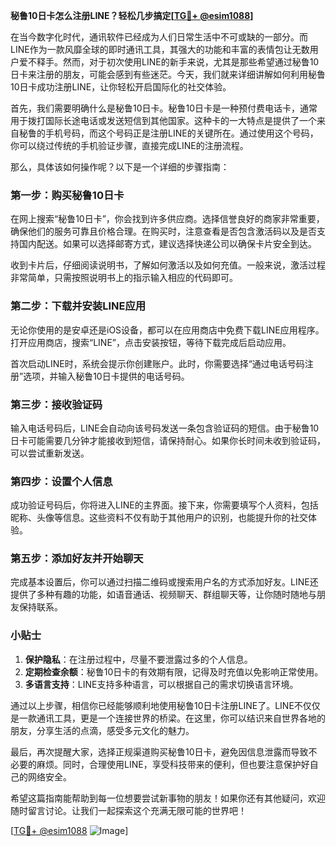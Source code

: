 **秘鲁10日卡怎么注册LINE？轻松几步搞定[[TG💪+ @esim1088](https://t.me/s/esim1088)]**

在当今数字化时代，通讯软件已经成为人们日常生活中不可或缺的一部分。而LINE作为一款风靡全球的即时通讯工具，其强大的功能和丰富的表情包让无数用户爱不释手。然而，对于初次使用LINE的新手来说，尤其是那些希望通过秘鲁10日卡来注册的朋友，可能会感到有些迷茫。今天，我们就来详细讲解如何利用秘鲁10日卡成功注册LINE，让你轻松开启国际化的社交体验。

首先，我们需要明确什么是秘鲁10日卡。秘鲁10日卡是一种预付费电话卡，通常用于拨打国际长途电话或发送短信到其他国家。这种卡的一大特点是提供了一个来自秘鲁的手机号码，而这个号码正是注册LINE的关键所在。通过使用这个号码，你可以绕过传统的手机验证步骤，直接完成LINE的注册流程。

那么，具体该如何操作呢？以下是一个详细的步骤指南：

### 第一步：购买秘鲁10日卡

在网上搜索“秘鲁10日卡”，你会找到许多供应商。选择信誉良好的商家非常重要，确保他们的服务可靠且价格合理。在购买时，注意查看是否包含激活码以及是否支持国内配送。如果可以选择邮寄方式，建议选择快递公司以确保卡片安全到达。

收到卡片后，仔细阅读说明书，了解如何激活以及如何充值。一般来说，激活过程非常简单，只需按照说明书上的指示输入相应的代码即可。

### 第二步：下载并安装LINE应用

无论你使用的是安卓还是iOS设备，都可以在应用商店中免费下载LINE应用程序。打开应用商店，搜索“LINE”，点击安装按钮，等待下载完成后启动应用。

首次启动LINE时，系统会提示你创建账户。此时，你需要选择“通过电话号码注册”选项，并输入秘鲁10日卡提供的电话号码。

### 第三步：接收验证码

输入电话号码后，LINE会自动向该号码发送一条包含验证码的短信。由于秘鲁10日卡可能需要几分钟才能接收到短信，请保持耐心。如果你长时间未收到验证码，可以尝试重新发送。

### 第四步：设置个人信息

成功验证号码后，你将进入LINE的主界面。接下来，你需要填写个人资料，包括昵称、头像等信息。这些资料不仅有助于其他用户的识别，也能提升你的社交体验。

### 第五步：添加好友并开始聊天

完成基本设置后，你可以通过扫描二维码或搜索用户名的方式添加好友。LINE还提供了多种有趣的功能，如语音通话、视频聊天、群组聊天等，让你随时随地与朋友保持联系。

### 小贴士

1. **保护隐私**：在注册过程中，尽量不要泄露过多的个人信息。
2. **定期检查余额**：秘鲁10日卡的有效期有限，记得及时充值以免影响正常使用。
3. **多语言支持**：LINE支持多种语言，可以根据自己的需求切换语言环境。

通过以上步骤，相信你已经能够顺利地使用秘鲁10日卡注册LINE了。LINE不仅仅是一款通讯工具，更是一个连接世界的桥梁。在这里，你可以结识来自世界各地的朋友，分享生活的点滴，感受多元文化的魅力。

最后，再次提醒大家，选择正规渠道购买秘鲁10日卡，避免因信息泄露而导致不必要的麻烦。同时，合理使用LINE，享受科技带来的便利，但也要注意保护好自己的网络安全。

希望这篇指南能帮助到每一位想要尝试新事物的朋友！如果你还有其他疑问，欢迎随时留言讨论。让我们一起探索这个充满无限可能的世界吧！

[[TG💪+ @esim1088](https://t.me/s/esim1088) ![Image](https://i.postimg.cc/4NQfJmqS/Snipaste-2025-05-13-00-14-12.png)]